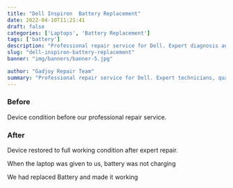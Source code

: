 ```yaml
---
title: "Dell Inspiron  Battery Replacement"
date: 2022-04-10T11:21:41
draft: false
categories: ['Laptops', 'Battery Replacement']
tags: ['battery']
description: "Professional repair service for Dell. Expert diagnosis and quality repairs in Bangalore."
slug: "dell-inspiron-battery-replacement"
banner: "img/banners/banner-5.jpg"

author: "Gadjoy Repair Team"
summary: "Professional repair service for Dell. Expert technicians, quality parts, warranty included."
---
```


### Before

Device condition before our professional repair service.

### After

Device restored to full working condition after expert repair.

When the laptop was given to us, battery was not charging

We had replaced Battery and made it working